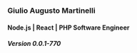 
### Giulio Augusto Martinelli
#### Node.js | React | PHP Software Engineer
##### Version 0.0.1-770
